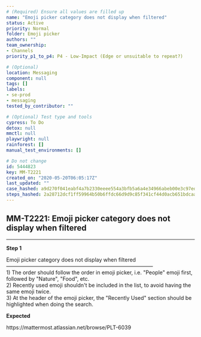 ```yaml
---
# (Required) Ensure all values are filled up
name: "Emoji picker category does not display when filtered"
status: Active
priority: Normal
folder: Emoji picker
authors: ""
team_ownership: 
- Channels
priority_p1_to_p4: P4 - Low-Impact (Edge or unsuitable to repeat?)

# (Optional)
location: Messaging
component: null
tags: []
labels: 
- se-prod
- messaging
tested_by_contributor: ""

# (Optional) Test type and tools
cypress: To Do
detox: null
mmctl: null
playwright: null
rainforest: []
manual_test_environments: []

# Do not change
id: 5444823
key: MM-T2221
created_on: "2020-05-20T06:05:17Z"
last_updated: ""
case_hashed: a9d270f041eabf4a7b2330eeee554a3bfb5a6a4e34966abeb00e3c97edd8eeb0a68808991379ddcb737064cb2c0c126d
steps_hashed: 2a28712dcf1ff59964b50b6ffdc66d9d9c85f341cf44d0acb651bdcaa833c8c3e0b3dd8e224b26ca85c2f5844d59b24c
---
```


<!-- (Auto-generated) Based on frontmatter's "key" and "name" -->

## MM-T2221: Emoji picker category does not display when filtered

---

**Step 1**

Emoji picker category does not display when filtered\
————————————————————————————\
1\) The order should follow the order in emoji picker, i.e. "People" emoji first, followed by "Nature", "Food", etc.\
2\) Recently used emoji shouldn't be included in the list, to avoid having the same emoji twice.\
3\) At the header of the emoji picker, the "Recently Used" section should be highlighted when doing the search.

**Expected**

https\://mattermost.atlassian.net/browse/PLT-6039
